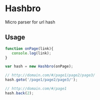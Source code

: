 # Hashbro

Micro parser for url hash


## Usage
```javascript
function onPage(link){
   console.log(link);
}

var hash = new Hashbro(onPage);

// http://domain.com/#/page1/page2/page3/
hash.goto('/page1/page2/page3/');

// http://domain.com/#/page1
hash.back(2);
```




